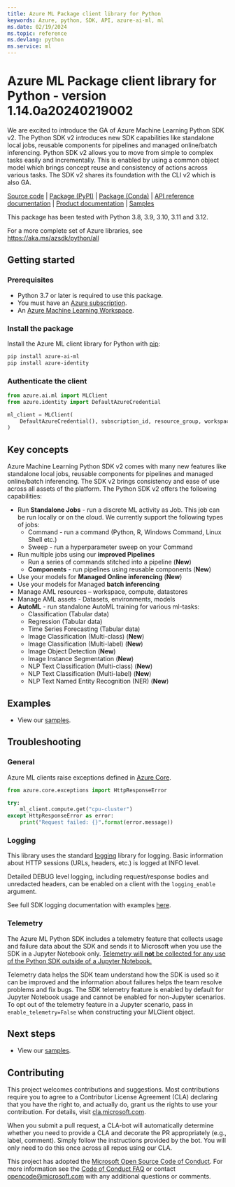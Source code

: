 ```yaml
---
title: Azure ML Package client library for Python
keywords: Azure, python, SDK, API, azure-ai-ml, ml
ms.date: 02/19/2024
ms.topic: reference
ms.devlang: python
ms.service: ml
---
```

# Azure ML Package client library for Python - version 1.14.0a20240219002 


We are excited to introduce the GA of Azure Machine Learning Python SDK v2. The Python SDK v2 introduces new SDK capabilities like standalone local jobs, reusable components for pipelines and managed online/batch inferencing. Python SDK v2 allows you to move from simple to complex tasks easily and incrementally. This is enabled by using a common object model which brings concept reuse and consistency of actions across various tasks. The SDK v2 shares its foundation with the CLI v2 which is also GA.

[Source code][source_code]
| [Package (PyPI)][ml_pypi]
| [Package (Conda)][ml_conda]
| [API reference documentation][ml_ref_docs]
| [Product documentation][product_documentation]
| [Samples][ml_samples]


This package has been tested with Python 3.8, 3.9, 3.10, 3.11 and 3.12.

For a more complete set of Azure libraries, see https://aka.ms/azsdk/python/all

## Getting started

### Prerequisites

- Python 3.7 or later is required to use this package.
- You must have an [Azure subscription][azure_subscription].
- An [Azure Machine Learning Workspace][workspace].

### Install the package

Install the Azure ML client library for Python with [pip][pip_link]:

```bash
pip install azure-ai-ml
pip install azure-identity
```

### Authenticate the client

```python
from azure.ai.ml import MLClient
from azure.identity import DefaultAzureCredential

ml_client = MLClient(
    DefaultAzureCredential(), subscription_id, resource_group, workspace
)
```

## Key concepts

Azure Machine Learning Python SDK v2 comes with many new features like standalone local jobs, reusable components for pipelines and managed online/batch inferencing. The SDK v2 brings consistency and ease of use across all assets of the platform. The Python SDK v2 offers the following capabilities:
* Run **Standalone Jobs** - run a discrete ML activity as Job. This job can be run locally or on the cloud. We currently support the following types of jobs:
  * Command - run a command (Python, R, Windows Command, Linux Shell etc.)
  * Sweep - run a hyperparameter sweep on your Command
* Run multiple jobs using our **improved Pipelines**
  * Run a series of commands stitched into a pipeline (**New**)
  * **Components** - run pipelines using reusable components (**New**)
* Use your models for **Managed Online inferencing** (**New**)
* Use your models for Managed **batch inferencing**
* Manage AML resources – workspace, compute, datastores
* Manage AML assets - Datasets, environments, models
* **AutoML** - run standalone AutoML training for various ml-tasks:
  - Classification (Tabular data)
  - Regression (Tabular data)
  - Time Series Forecasting (Tabular data)
  - Image Classification (Multi-class) (**New**)
  - Image Classification (Multi-label) (**New**)
  - Image Object Detection (**New**)
  - Image Instance Segmentation (**New**)
  - NLP Text Classification (Multi-class) (**New**)
  - NLP Text Classification (Multi-label) (**New**)
  - NLP Text Named Entity Recognition (NER) (**New**)

## Examples

- View our [samples][ml_samples].

## Troubleshooting

### General

Azure ML clients raise exceptions defined in [Azure Core][azure_core_readme].

```python
from azure.core.exceptions import HttpResponseError

try:
    ml_client.compute.get("cpu-cluster")
except HttpResponseError as error:
    print("Request failed: {}".format(error.message))
```

### Logging

This library uses the standard
[logging][python_logging] library for logging.
Basic information about HTTP sessions (URLs, headers, etc.) is logged at INFO
level.

Detailed DEBUG level logging, including request/response bodies and unredacted
headers, can be enabled on a client with the `logging_enable` argument.

See full SDK logging documentation with examples [here][sdk_logging_docs].

### Telemetry

The Azure ML Python SDK includes a telemetry feature that collects usage and failure data about the SDK and sends it to Microsoft when you use the SDK in a Jupyter Notebook only.
<u>Telemetry will **not** be collected for any use of the Python SDK outside of a Jupyter Notebook.</u>

Telemetry data helps the SDK team understand how the SDK is used so it can be improved and the information about failures helps the team resolve problems and fix bugs.
The SDK telemetry feature is enabled by default for Jupyter Notebook usage and cannot be enabled for non-Jupyter scenarios. To opt out of the telemetry feature in a Jupyter scenario, pass in `enable_telemetry=False` when constructing your MLClient object.

## Next steps

- View our [samples][ml_samples].

## Contributing

This project welcomes contributions and suggestions. Most contributions require you to agree to a Contributor License Agreement (CLA) declaring that you have the right to, and actually do, grant us the rights to use your contribution. For details, visit [cla.microsoft.com][cla].

When you submit a pull request, a CLA-bot will automatically determine whether you need to provide a CLA and decorate the PR appropriately (e.g., label, comment). Simply follow the instructions provided by the bot. You will only need to do this once across all repos using our CLA.

This project has adopted the [Microsoft Open Source Code of Conduct][code_of_conduct]. For more information see the [Code of Conduct FAQ][coc_faq] or contact [opencode@microsoft.com][coc_contact] with any additional questions or comments.

<!-- LINKS -->

[source_code]: https://github.com/Azure/azure-sdk-for-python/tree/main/sdk/ml/azure-ai-ml
[ml_pypi]: https://pypi.org/project/azure-ai-ml/
[ml_conda]: https://anaconda.org/microsoft/azure-ai-ml/
[ml_ref_docs]: https://learn.microsoft.com/python/api/azure-ai-ml/?view=azure-python
[ml_samples]: https://github.com/Azure/azureml-examples/tree/main/sdk/python
[product_documentation]: /azure/machine-learning/
[azure_subscription]: https://azure.microsoft.com/free/
[workspace]: /azure/machine-learning/concept-workspace
[python_logging]: https://docs.python.org/3/library/logging.html
[sdk_logging_docs]: /azure/developer/python/azure-sdk-logging
[azure_core_readme]: https://github.com/Azure/azure-sdk-for-python/blob/main/sdk/core/azure-core/README.md
[pip_link]: https://pypi.org/project/pip/
[azure_core_ref_docs]: https://aka.ms/azsdk-python-core-policies
[azure_core]: https://github.com/Azure/azure-sdk-for-python/blob/main/sdk/core/azure-core/README.md
[azure_identity]: https://github.com/Azure/azure-sdk-for-python/tree/main/sdk/identity/azure-identity
[cla]: https://cla.microsoft.com
[code_of_conduct]: https://opensource.microsoft.com/codeofconduct/
[coc_faq]: https://opensource.microsoft.com/codeofconduct/faq/
[coc_contact]: mailto:opencode@microsoft.com

